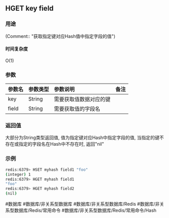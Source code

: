 ## HGET key field

### 用途
(Comment:: "获取指定键对应Hash值中指定字段的值")

#### 时间复杂度
O(1)

### 参数
|参数名|参数类型|参数说明|备注|
|:-|:-|:-|:-|
|key|String|需要获取值数据对应的键||
|field|String|需要获取值的字段名||

### 返回值
大部分为String类型返回值, 值为指定键对应Hash中指定字段的值, 当指定的键不存在或指定的字段名在Hash中不存在时, 返回"nil"

### 示例
```bash
redis:6379> HSET myhash field1 "foo"
(integer) 1
redis:6379> HGET myhash field1
"foo"
redis:6379> HGET myhash field2
(nil)
```

#数据库 #数据库/非关系型数据库 #数据库/非关系型数据库/Redis #数据库/非关系型数据库/Redis/常用命令 #数据库/非关系型数据库/Redis/常用命令/Hash